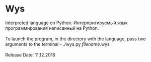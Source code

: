 # Wys
Interpreted language on Python. Интерпритируемый язык программирования написанный на Python.<br><br>
To launch the program, in the directory with the language, pass two arguments to the terminal - ./wys.py *filename*.wys<br><br>
Release Date: 11.12.2018
